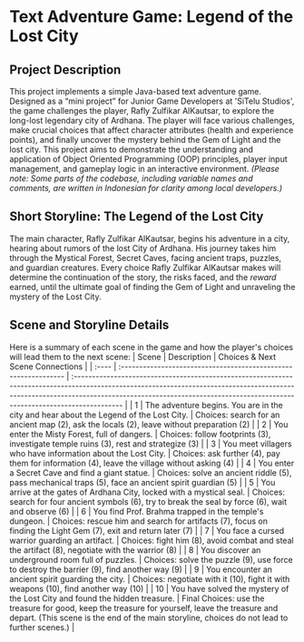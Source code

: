 # Text Adventure Game: Legend of the Lost City
## Project Description
This project implements a simple Java-based text adventure game. Designed as a “mini project” for Junior Game Developers at 'SiTelu Studios', the game challenges the player, Rafly Zulfikar AlKautsar, to explore the long-lost legendary city of Ardhana. The player will face various challenges, make crucial choices that affect character attributes (health and experience points), and finally uncover the mystery behind the Gem of Light and the lost city.
This project aims to demonstrate the understanding and application of Object Oriented Programming (OOP) principles, player input management, and gameplay logic in an interactive environment.
*(Please note: Some parts of the codebase, including variable names and comments, are written in Indonesian for clarity among local developers.)*
## Short Storyline: The Legend of the Lost City
The main character, Rafly Zulfikar AlKautsar, begins his adventure in a city, hearing about rumors of the lost City of Ardhana. His journey takes him through the Mystical Forest, Secret Caves, facing ancient traps, puzzles, and guardian creatures. Every choice Rafly Zulfikar AlKautsar makes will determine the continuation of the story, the risks faced, and the *reward* earned, until the ultimate goal of finding the Gem of Light and unraveling the mystery of the Lost City.
## Scene and Storyline Details
Here is a summary of each scene in the game and how the player's choices will lead them to the next scene:
| Scene | Description                                                     | Choices & Next Scene Connections                                                       |
| :---- | :-------------------------------------------------------------- | :------------------------------------------------------------------------------------------------------------------------------------------------------------------------------------------------------------------------------------------------------- |
| 1     | The adventure begins. You are in the city and hear about the Legend of the Lost City. | Choices: search for an ancient map (2), ask the locals (2), leave without preparation (2)                                                                                                                                                                |
| 2     | You enter the Misty Forest, full of dangers.                    | Choices: follow footprints (3), investigate temple ruins (3), rest and strategize (3)                                                                                                                                                                    |
| 3     | You meet villagers who have information about the Lost City.    | Choices: ask further (4), pay them for information (4), leave the village without asking (4)                                                                                                                                                             |
| 4     | You enter a Secret Cave and find a giant statue.                | Choices: solve an ancient riddle (5), pass mechanical traps (5), face an ancient spirit guardian (5)                                                                                                                                                     |
| 5     | You arrive at the gates of Ardhana City, locked with a mystical seal. | Choices: search for four ancient symbols (6), try to break the seal by force (6), wait and observe (6)                                                                                                                                                   |
| 6     | You find Prof. Brahma trapped in the temple's dungeon.          | Choices: rescue him and search for artifacts (7), focus on finding the Light Gem (7), exit and return later (7)                                                                                                                                        |
| 7     | You face a cursed warrior guarding an artifact.                 | Choices: fight him (8), avoid combat and steal the artifact (8), negotiate with the warrior (8)                                                                                                                                                          |
| 8     | You discover an underground room full of puzzles.               | Choices: solve the puzzle (9), use force to destroy the barrier (9), find another way (9)                                                                                                                                                                |
| 9     | You encounter an ancient spirit guarding the city.              | Choices: negotiate with it (10), fight it with weapons (10), find another way (10)                                                                                                                                                                       |
| 10    | You have solved the mystery of the Lost City and found the hidden treasure. | Final Choices: use the treasure for good, keep the treasure for yourself, leave the treasure and depart. (This scene is the end of the main storyline, choices do not lead to further scenes.) |
